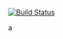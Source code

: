 [![Build Status](https://travis-ci.org/OAI/OpenAPI-Specification.svg?branch=master)](https://travis-ci.org/OAI/OpenAPI-Specification)

a
